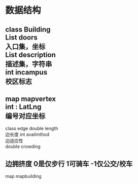 # 数据结构

class Building  
List<int> doors  
入口集，坐标  
List<String> description  
描述集，字符串  
int incampus  
校区标志  
---
map mapvertex  
int : LatLng  
编号对应坐标
---
class edge
double length  
边长度
int availmthod  
边适应性  
double crowding

边拥挤度
0是仅步行
1可骑车
-1仅公交/校车
---
map mapbuilding